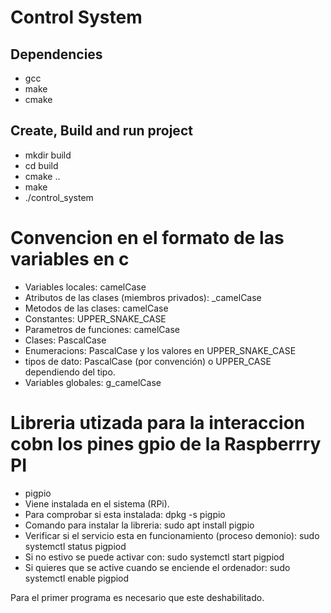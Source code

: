 # Control System

## Dependencies

- gcc
- make
- cmake

## Create, Build and run project

- mkdir build
- cd build
- cmake ..
- make
- ./control_system

# Convencion en el formato de las variables en c

- Variables locales: camelCase
- Atributos de las clases (miembros privados): _camelCase
- Metodos de las clases: camelCase
- Constantes: UPPER_SNAKE_CASE
- Parametros de funciones: camelCase
- Clases: PascalCase
- Enumeracions: PascalCase y los valores en UPPER_SNAKE_CASE
- tipos de dato: PascalCase (por convención) o UPPER_CASE dependiendo del tipo.
- Variables globales: g_camelCase


# Libreria utizada para la interaccion cobn los pines gpio de la Raspberrry PI

- pigpio
- Viene instalada en el sistema (RPi).
- Para comprobar si esta instalada: dpkg -s pigpio
- Comando para instalar la libreria: sudo apt install pigpio
- Verificar si el servicio esta en funcionamiento (proceso demonio): sudo systemctl status pigpiod
- Si no estivo se puede activar con: sudo systemctl start pigpiod
- Si quieres que se active cuando se enciende el ordenador: sudo systemctl enable pigpiod

Para el primer programa es necesario que este deshabilitado.
